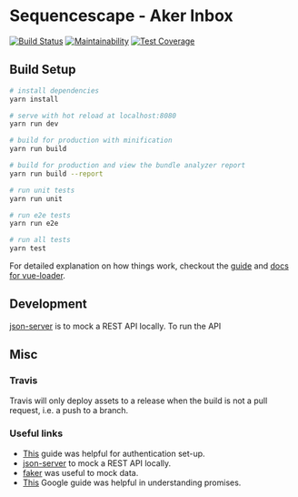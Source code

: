 # Sequencescape - Aker Inbox

[![Build Status](https://travis-ci.org/sanger/sequencescape-aker-inbox.svg?branch=devel)](https://travis-ci.org/sanger/sequencescape-aker-inbox)
[![Maintainability](https://api.codeclimate.com/v1/badges/4fabbd38bfa5695c91ed/maintainability)](https://codeclimate.com/github/sanger/sequencescape-aker-inbox/maintainability)
[![Test Coverage](https://api.codeclimate.com/v1/badges/4fabbd38bfa5695c91ed/test_coverage)](https://codeclimate.com/github/sanger/sequencescape-aker-inbox/test_coverage)

## Build Setup

``` bash
# install dependencies
yarn install

# serve with hot reload at localhost:8080
yarn run dev

# build for production with minification
yarn run build

# build for production and view the bundle analyzer report
yarn run build --report

# run unit tests
yarn run unit

# run e2e tests
yarn run e2e

# run all tests
yarn test
```

For detailed explanation on how things work, checkout the [guide](http://vuejs-templates.github.io/webpack/) and [docs for vue-loader](http://vuejs.github.io/vue-loader).

## Development
[json-server](https://github.com/typicode/json-server) is to mock a REST API locally. To run the API

## Misc
### Travis
Travis will only deploy assets to a release when the build is not a pull request, i.e. a push to a
branch.

### Useful links
* [This](https://blog.sqreen.io/authentication-best-practices-vue/) guide was helpful for authentication set-up.
* [json-server](https://github.com/typicode/json-server) to mock a REST API locally.
* [faker](https://github.com/Marak/faker.js) was useful to mock data.
* [This](https://developers.google.com/web/fundamentals/primers/promises#events_arent_always_the_best_way) Google
guide was helpful in understanding promises.
